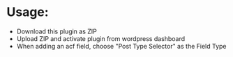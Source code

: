 # Usage:

-   Download this plugin as ZIP
-   Upload ZIP and activate plugin from wordpress dashboard
-   When adding an acf field, choose "Post Type Selector" as the Field Type
